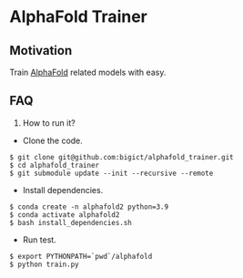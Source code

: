 # AlphaFold Trainer

## Motivation
Train [AlphaFold](http://github.com/deepmind/alphafold) related models with easy.

## FAQ
1. How to run it?
  * Clone the code.
  ```
  $ git clone git@github.com:bigict/alphafold_trainer.git
  $ cd alphafold_trainer
  $ git submodule update --init --recursive --remote
  ```
  * Install dependencies.
  ```
  $ conda create -n alphafold2 python=3.9
  $ conda activate alphafold2
  $ bash install_dependencies.sh
  ```
  * Run test.
  ```
  $ export PYTHONPATH=`pwd`/alphafold
  $ python train.py
  ```
